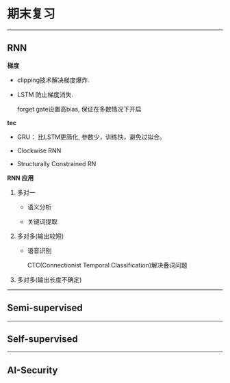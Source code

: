 # 期末复习

---

## RNN

**梯度**

- clipping技术解决梯度爆炸.

- LSTM 防止梯度消失.
  
  forget gate设置高bias, 保证在多数情况下开启

**tec**

- GRU： 比LSTM更简化, 参数少，训练快，避免过拟合。

- Clockwise RNN

- Structurally Constrained RN

**RNN 应用**

1. 多对一
   
   - 语义分析
   
   - 关键词提取

2. 多对多(输出较短)
   
   - 语音识别
     
     CTC(Connectionist Temporal Classification)解决叠词问题

3. 多对多(输出长度不确定)

---

## Semi-supervised

---

## Self-supervised

---

## AI-Security
